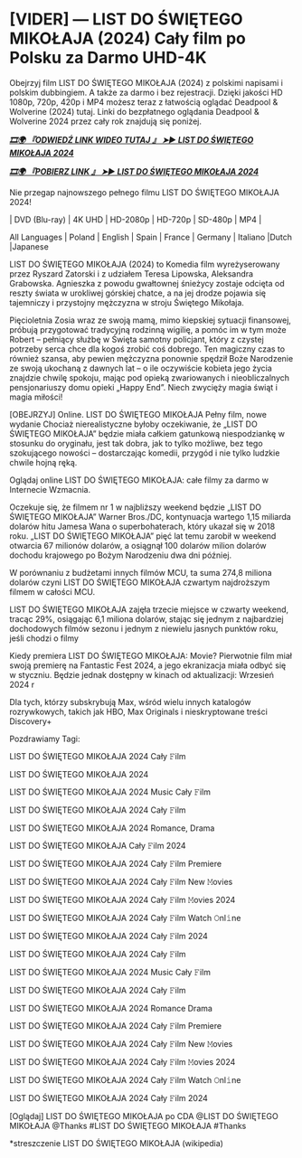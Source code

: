 # [VIDER] — LIST DO ŚWIĘTEGO MIKOŁAJA (2024) Cały film po Polsku za Darmo UHD-4K

Obejrzyj film LIST DO ŚWIĘTEGO MIKOŁAJA (2024) z polskimi napisami i polskim dubbingiem. A także za darmo i bez rejestracji. Dzięki jakości HD 1080p, 720p, 420p i MP4 możesz teraz z łatwością oglądać Deadpool &  Wolverine (2024) tutaj. Linki do bezpłatnego oglądania Deadpool &  Wolverine 2024 przez cały rok znajdują się poniżej.


<p><b><I><a href="http://r-movies.com/pl/movie/1100763/the-night-my-dad-saved-christmas-gitcodepl">🎞🌍 『ODWIEDŹ LINK WIDEO TUTAJ 』 ➤► LIST DO ŚWIĘTEGO MIKOŁAJA 2024</a></I></b></p>

<p><b><I><a href="http://r-movies.com/pl/movie/1100763/the-night-my-dad-saved-christmas-gitcodepl">🎞🌍 『POBIERZ LINK 』 ➤► LIST DO ŚWIĘTEGO MIKOŁAJA 2024</a></I></b></p>


Nie przegap najnowszego pełnego filmu LIST DO ŚWIĘTEGO MIKOŁAJA 2024!

| DVD (Blu-ray) | 4K UHD | HD-2080p | HD-720p | SD-480p | MP4 |

All Languages ​​| Poland | English | Spain | France | Germany | Italiano |Dutch |Japanese

LIST DO ŚWIĘTEGO MIKOŁAJA (2024) to Komedia film wyreżyserowany przez Ryszard Zatorski i z udziałem Teresa Lipowska, Aleksandra Grabowska. Agnieszka z powodu gwałtownej śnieżycy zostaje odcięta od reszty świata w urokliwej górskiej chatce, a na jej drodze pojawia się tajemniczy i przystojny mężczyzna w stroju Świętego Mikołaja. 

Pięcioletnia Zosia wraz ze swoją mamą, mimo kiepskiej sytuacji finansowej, próbują przygotować tradycyjną rodzinną wigilię, a pomóc im w tym może Robert – pełniący służbę w Święta samotny policjant, który z czystej potrzeby serca chce dla kogoś zrobić coś dobrego. Ten magiczny czas to również szansa, aby pewien mężczyzna ponownie spędził Boże Narodzenie ze swoją ukochaną z dawnych lat – o ile oczywiście kobieta jego życia znajdzie chwilę spokoju, mając pod opieką zwariowanych i nieobliczalnych pensjonariuszy domu opieki „Happy End”. Niech zwycięży magia świąt i magia miłości!

[OBEJRZYJ] Online. LIST DO ŚWIĘTEGO MIKOŁAJA Pełny film, nowe wydanie Chociaż nierealistyczne byłoby oczekiwanie, że „LIST DO ŚWIĘTEGO MIKOŁAJA” będzie miała całkiem gatunkową niespodziankę w stosunku do oryginału, jest tak dobra, jak to tylko możliwe, bez tego szokującego nowości – dostarczając komedii, przygód i nie tylko ludzkie chwile hojną ręką.

Oglądaj online LIST DO ŚWIĘTEGO MIKOŁAJA: całe filmy za darmo w Internecie Wzmacnia.

Oczekuje się, że filmem nr 1 w najbliższy weekend będzie „LIST DO ŚWIĘTEGO MIKOŁAJA” Warner Bros./DC, kontynuacja wartego 1,15 miliarda dolarów hitu Jamesa Wana o superbohaterach, który ukazał się w 2018 roku. „LIST DO ŚWIĘTEGO MIKOŁAJA” pięć lat temu zarobił w weekend otwarcia 67 milionów dolarów, a osiągnął 100 dolarów milion dolarów dochodu krajowego po Bożym Narodzeniu dwa dni później.

W porównaniu z budżetami innych filmów MCU, ta suma 274,8 miliona dolarów czyni LIST DO ŚWIĘTEGO MIKOŁAJA czwartym najdroższym filmem w całości MCU.

LIST DO ŚWIĘTEGO MIKOŁAJA zajęła trzecie miejsce w czwarty weekend, tracąc 29%, osiągając 6,1 miliona dolarów, stając się jednym z najbardziej dochodowych filmów sezonu i jednym z niewielu jasnych punktów roku, jeśli chodzi o filmy

Kiedy premiera LIST DO ŚWIĘTEGO MIKOŁAJA: Movie? Pierwotnie film miał swoją premierę na Fantastic Fest 2024, a jego ekranizacja miała odbyć się w styczniu. Będzie jednak dostępny w kinach od aktualizacji: Wrzesień 2024 r

Dla tych, którzy subskrybują Max, wśród wielu innych katalogów rozrywkowych, takich jak HBO, Max Originals i nieskryptowane treści Discovery+


Pozdrawiamy Tagi:

LIST DO ŚWIĘTEGO MIKOŁAJA 2024 Cały 𝙵ilm

LIST DO ŚWIĘTEGO MIKOŁAJA 2024

LIST DO ŚWIĘTEGO MIKOŁAJA 2024 Music Cały 𝙵ilm

LIST DO ŚWIĘTEGO MIKOŁAJA 2024 Cały 𝙵ilm

LIST DO ŚWIĘTEGO MIKOŁAJA 2024 Romance, Drama

LIST DO ŚWIĘTEGO MIKOŁAJA Cały 𝙵ilm 2024

LIST DO ŚWIĘTEGO MIKOŁAJA 2024 Cały 𝙵ilm Premiere

LIST DO ŚWIĘTEGO MIKOŁAJA 2024 Cały 𝙵ilm New 𝙼ovies

LIST DO ŚWIĘTEGO MIKOŁAJA 2024 Cały 𝙵ilm 𝙼ovies 2024

LIST DO ŚWIĘTEGO MIKOŁAJA 2024 Cały 𝙵ilm Watch 𝙾nl𝚒ne

LIST DO ŚWIĘTEGO MIKOŁAJA 2024 Cały 𝙵ilm 2024

LIST DO ŚWIĘTEGO MIKOŁAJA 2024 Cały 𝙵ilm

LIST DO ŚWIĘTEGO MIKOŁAJA 2024 Music Cały 𝙵ilm

LIST DO ŚWIĘTEGO MIKOŁAJA 2024 Cały 𝙵ilm

LIST DO ŚWIĘTEGO MIKOŁAJA 2024 Romance Drama

LIST DO ŚWIĘTEGO MIKOŁAJA 2024 Cały 𝙵ilm Premiere

LIST DO ŚWIĘTEGO MIKOŁAJA 2024 Cały 𝙵ilm New 𝙼ovies

LIST DO ŚWIĘTEGO MIKOŁAJA 2024 Cały 𝙵ilm 𝙼ovies 2024

LIST DO ŚWIĘTEGO MIKOŁAJA 2024 Cały 𝙵ilm Watch 𝙾nl𝚒ne

LIST DO ŚWIĘTEGO MIKOŁAJA 2024 Cały 𝙵ilm 2024

[Oglądaj] LIST DO ŚWIĘTEGO MIKOŁAJA po CDA @LIST DO ŚWIĘTEGO MIKOŁAJA @Thanks #LIST DO ŚWIĘTEGO MIKOŁAJA #Thanks


*streszczenie LIST DO ŚWIĘTEGO MIKOŁAJA (wikipedia)
